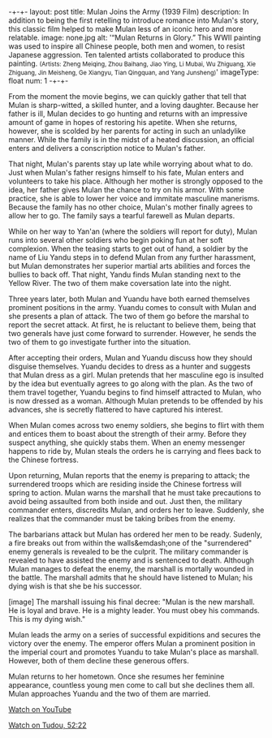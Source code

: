-+-+-
layout: post
title: Mulan Joins the Army (1939 Film)
description: In addition to being the first retelling to introduce romance into Mulan's story, this classic film helped to make Mulan less of an iconic hero and more relatable.
image: none.jpg
alt: '&ldquo;Mulan Returns in Glory.&rdquo; This WWII painting was used to inspire all Chinese people, both men and women, to resist Japanese aggression. Ten talented artists collaborated to produce this painting. <small>(Artists: Zheng Meiqing, Zhou Baihang, Jiao Ying, Li Mubai, Wu Zhiguang, Xie Zhiguang, Jin Meisheng, Ge Xiangyu, Tian Qingquan, and Yang Junsheng)</small>'
imageType: float
num: 1
-+-+-

From the moment the movie begins, we can quickly gather that tell that Mulan is sharp-witted, a skilled hunter, and a loving daughter. Because her father is ill, Mulan decides to go hunting and returns with an impressive amount of game in hopes of restoring his apetite. When she returns, however, she is scolded by her parents for acting in such an unladylike manner. While the family is in the midst of a heated discussion, an official enters and delivers a conscription notice to Mulan's father.

That night, Mulan's parents stay up late while worrying about what to do. Just when Mulan's father resigns himself to his fate, Mulan enters and volunteers to take his place. Although her mother is strongly opposed to the idea, her father gives Mulan the chance to try on his armor. With some practice, she is able to lower her voice and immitate masculine manerisms. Because the family has no other choice, Mulan's mother finally agrees to allow her to go. The family says a tearful farewell as Mulan departs.

While on her way to Yan'an (where the soldiers will report for duty), Mulan runs into several other soldiers who begin poking fun at her soft complexion. When the teasing starts to get out of hand, a soldier by the name of Liu Yandu steps in to defend Mulan from any further harassment, but Mulan demonstrates her superior martial arts abilities and forces the bullies to back off. That night, Yandu finds Mulan standing next to the Yellow River. The two of them make coversation late into the night.

Three years later, both Mulan and Yuandu have both earned themselves prominent positions in the army. Yuandu comes to consult with Mulan and she presents a plan of attack. The two of them go before the marshal to report the secret attack. At first, he is reluctant to believe them, being that two generals have just come forward to surrender. However, he sends the two of them to go investigate further into the situation.

After accepting their orders, Mulan and Yuandu discuss how they should disguise themselves. Yuandu decides to dress as a hunter and suggests that Mulan dress as a girl. Mulan pretends that her masculine ego is insulted by the idea but eventually agrees to go along with the plan. As the two of them travel together, Yuandu begins to find himself attracted to Mulan, who is now dressed as a woman. Although Mulan pretends to be offended by his advances, she is secretly flattered to have captured his interest.

When Mulan comes across two enemy soldiers, she begins to flirt with them and entices them to boast about the strength of their army. Before they suspect anything, she quickly stabs them. When an enemy messenger happens to ride by, Mulan steals the orders he is carrying and flees back to the Chinese fortress.

Upon returning, Mulan reports that the enemy is preparing to attack; the surrendered troops which are residing inside the Chinese fortress will spring to action. Mulan warns the marshall that he must take precautions to avoid being assaulted from both inside and out. Just then, the military commander enters, discredits Mulan, and orders her to leave. Suddenly, she realizes that the commander must be taking bribes from the enemy.

The barbarians attack but Mulan has ordered her men to be ready. Sudenly, a fire breaks out from within the walls&emdash;one of the "surrendered" enemy generals is revealed to be the culprit. The military commander is revealed to have assisted the enemy and is sentenced to death. Although Mulan manages to defeat the enemy, the marshall is mortally wounded in the battle. The marshall admits that he should have listened to Mulan; his dying wish is that she be his successor.

[image]
The marshall issuing his final decree: "Mulan is the new marshall. He is loyal and brave. He is a mighty leader. You must obey his commands. This is my dying wish."

Mulan leads the army on a series of successful expiditions and secures the victory over the enemy. The emperor offers Mulan a prominent position in the imperial court and promotes Yuandu to take Mulan's place as marshall. However, both of them decline these generous offers.

Mulan returns to her hometown. Once she resumes her feminine appearance, countless young men come to call but she declines them all. Mulan approaches Yuandu and the two of them are married.


[Watch on YouTube](https://www.youtube.com/watch?v=XXTiIBSrZhA)

[Watch on Tudou, 52:22](https://video.tudou.com/v/XMzQ3MDA3MjM0MA==.html?spm=a2h0k.8191414.0.0&from=s1.8-1-1.2)
